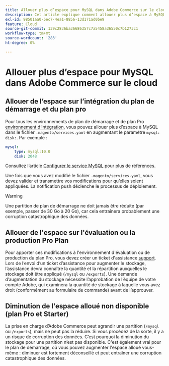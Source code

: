 ```yaml
---
title: Allouer plus d’espace pour MySQL dans Adobe Commerce sur le cloud
description: Cet article explique comment allouer plus d’espace à MySQL dans Adobe Commerce sur les infrastructures cloud.
exl-id: 98501aa0-5ec7-4ea1-8856-13d171ad0be9
feature: Cloud
source-git-commit: 139c2836ba36686357c7a5458a36550c7b1273c1
workflow-type: tm+mt
source-wordcount: '283'
ht-degree: 0%

---
```


# Allouer plus d’espace pour MySQL dans Adobe Commerce sur le cloud


## Allouer de l’espace sur l’intégration du plan de démarrage et du plan pro

Pour tous les environnements de plan de démarrage et de plan Pro [environnement d’intégration](https://experienceleague.adobe.com/fr/docs/experience-cloud-kcs/kbarticles/ka-27242), vous pouvez allouer plus d’espace à MySQL dans le fichier `.magento/services.yaml` en augmentant le paramètre `mysql: disk:`. Par exemple :

```yaml
mysql:
    type: mysql:10.0
    disk: 2048
```

Consultez l’article [Configurer le service MySQL](https://experienceleague.adobe.com/fr/docs/commerce-cloud-service/user-guide/configure/service/mysql) pour plus de références.

Une fois que vous avez modifié le fichier `.magento/services.yaml`, vous devez valider et transmettre vos modifications pour qu’elles soient appliquées. La notification push déclenche le processus de déploiement.

>[!WARNING]
>
>Une partition de plan de démarrage ne doit jamais être réduite (par exemple, passer de 30 Go à 20 Go), car cela entraînera probablement une corruption catastrophique des données.

## Allouer de l&#39;espace sur l&#39;évaluation ou la production Pro Plan

Pour apporter ces modifications à l&#39;environnement d&#39;évaluation ou de production du plan Pro, vous devez créer un ticket d&#39;assistance [support](/help/help-center-guide/help-center/magento-help-center-user-guide.md#merchant-not-displayed). Lors de l’envoi d’un ticket d’assistance pour augmenter le stockage, l’assistance devra connaître la quantité et la répartition auxquelles le stockage doit être appliqué (`/mysql` ou `/exports`). Une demande d’augmentation du stockage nécessite l’approbation de l’équipe de votre compte Adobe, qui examinera la quantité de stockage à laquelle vous avez droit (conformément au formulaire de commande) avant de l’approuver.

## Diminution de l&#39;espace alloué non disponible (plan Pro et Starter)

La prise en charge d’Adobe Commerce peut agrandir une partition (`/mysql` ou `/exports`), mais ne peut pas la réduire. Si vous procédez de la sorte, il y a un risque de corruption des données. C’est pourquoi la diminution du stockage pour une partition n’est pas disponible.
C&#39;est également vrai pour le plan de démarrage, où vous pouvez augmenter l&#39;espace alloué vous-même : diminuer est fortement déconseillé et peut entraîner une corruption catastrophique des données.
